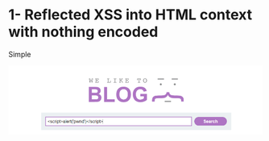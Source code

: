 # 1- Reflected XSS into HTML context with nothing encoded

Simple

![](../../../.gitbook/assets/imagen%20%28601%29.png)

